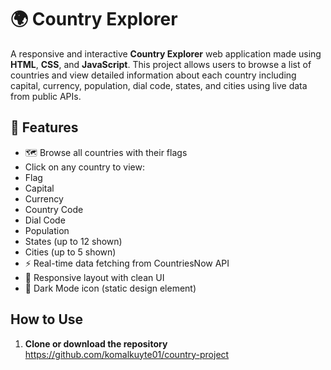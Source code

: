 # 🌍 Country Explorer

A responsive and interactive **Country Explorer** web application made using **HTML**, **CSS**, and **JavaScript**. This project allows users to browse a list of countries and view detailed information about each country including capital, currency, population, dial code, states, and cities using live data from public APIs.

## 🎯 Features

- 🗺️ Browse all countries with their flags
-   Click on any country to view:
  - Flag
  - Capital
  - Currency
  - Country Code
  - Dial Code
  - Population
  - States (up to 12 shown)
  - Cities (up to 5 shown)
- ⚡ Real-time data fetching from CountriesNow API
- 📱 Responsive layout with clean UI
- 🌙 Dark Mode icon (static design element)

##  How to Use

1. **Clone or download the repository**
    https://github.com/komalkuyte01/country-project
 

